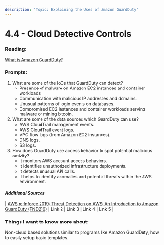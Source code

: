 ```yaml
---
description: 'Topic: Explaining the Uses of Amazon GuardDuty'
---
```


# 4.4 - Cloud Detective Controls

### Reading:

[What is Amazon GuardDuty?](https://docs.aws.amazon.com/guardduty/latest/ug/what-is-guardduty.html)

### Prompts:

1. What are some of the IoCs that GuardDuty can detect?
   * Presence of malware on Amazon EC2 instances and container workloads.
   * Communication with malicious IP addresses and domains.
   * Unusual patterns of login events on databases.
   * Compromised EC2 instances and container workloads serving malware or mining bitcoin.
2. What are some of the data sources which GuardDuty can use?
   * AWS CloudTrail management events.
   * AWS CloudTrail event logs.
   * VPC flow logs (from Amazon EC2 instances).
   * DNS logs.
   * S3 logs.
3. How does GuardDuty use access behavior to spot potential malicious activity?
   * It monitors AWS account access behaviors.
   * It identifies unauthorized infrastructure deployments.
   * It detects unusual API calls.
   * It helps to identify anomalies and potential threats within the AWS environment.

#### _Additional Sources_

\| [AWS re:Inforce 2019: Threat Detection on AWS: An Introduction to Amazon GuardDuty (FND216)](https://www.youtube.com/watch?v=czsuZXQvD8E\&ab\_channel=AmazonWebServices) | Link 2 | Link 3 | Link 4 | Link 5 |

### Things I want to know more about:

Non-cloud based solutions similar to programs like Amazon GuardDuty, how to easily setup basic templates.
